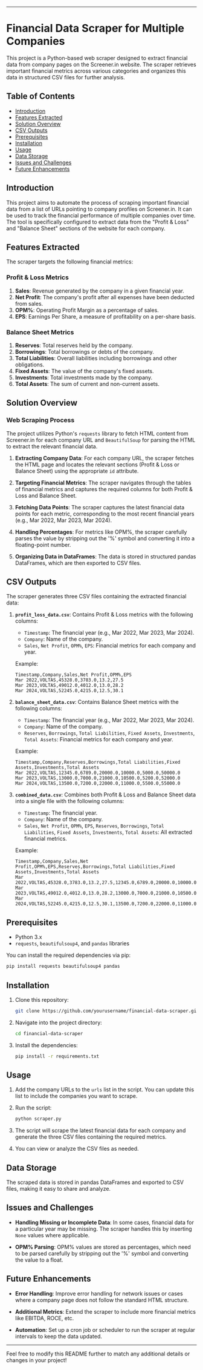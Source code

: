 
---

# Financial Data Scraper for Multiple Companies

This project is a Python-based web scraper designed to extract financial data from company pages on the Screener.in website. The scraper retrieves important financial metrics across various categories and organizes this data in structured CSV files for further analysis.

## Table of Contents
- [Introduction](#introduction)
- [Features Extracted](#features-extracted)
- [Solution Overview](#solution-overview)
- [CSV Outputs](#csv-outputs)
- [Prerequisites](#prerequisites)
- [Installation](#installation)
- [Usage](#usage)
- [Data Storage](#data-storage)
- [Issues and Challenges](#issues-and-challenges)
- [Future Enhancements](#future-enhancements)

## Introduction

This project aims to automate the process of scraping important financial data from a list of URLs pointing to company profiles on Screener.in. It can be used to track the financial performance of multiple companies over time. The tool is specifically configured to extract data from the "Profit & Loss" and "Balance Sheet" sections of the website for each company.

## Features Extracted

The scraper targets the following financial metrics:

### Profit & Loss Metrics
1. **Sales**: Revenue generated by the company in a given financial year.
2. **Net Profit**: The company's profit after all expenses have been deducted from sales.
3. **OPM%**: Operating Profit Margin as a percentage of sales.
4. **EPS**: Earnings Per Share, a measure of profitability on a per-share basis.

### Balance Sheet Metrics
1. **Reserves**: Total reserves held by the company.
2. **Borrowings**: Total borrowings or debts of the company.
3. **Total Liabilities**: Overall liabilities including borrowings and other obligations.
4. **Fixed Assets**: The value of the company's fixed assets.
5. **Investments**: Total investments made by the company.
6. **Total Assets**: The sum of current and non-current assets.

## Solution Overview

### Web Scraping Process

The project utilizes Python's `requests` library to fetch HTML content from Screener.in for each company URL and `BeautifulSoup` for parsing the HTML to extract the relevant financial data.

1. **Extracting Company Data**: For each company URL, the scraper fetches the HTML page and locates the relevant sections (Profit & Loss or Balance Sheet) using the appropriate `id` attribute.

2. **Targeting Financial Metrics**: The scraper navigates through the tables of financial metrics and captures the required columns for both Profit & Loss and Balance Sheet.

3. **Fetching Data Points**: The scraper captures the latest financial data points for each metric, corresponding to the most recent financial years (e.g., Mar 2022, Mar 2023, Mar 2024).

4. **Handling Percentages**: For metrics like OPM%, the scraper carefully parses the value by stripping out the '%' symbol and converting it into a floating-point number.

5. **Organizing Data in DataFrames**: The data is stored in structured pandas DataFrames, which are then exported to CSV files.

## CSV Outputs

The scraper generates three CSV files containing the extracted financial data:

1. **`profit_loss_data.csv`**: Contains Profit & Loss metrics with the following columns:
   - `Timestamp`: The financial year (e.g., Mar 2022, Mar 2023, Mar 2024).
   - `Company`: Name of the company.
   - `Sales`, `Net Profit`, `OPM%`, `EPS`: Financial metrics for each company and year.

   Example:
   ```
   Timestamp,Company,Sales,Net Profit,OPM%,EPS
   Mar 2022,VOLTAS,45328.0,3783.0,13.2,27.5
   Mar 2023,VOLTAS,49012.0,4012.0,13.0,28.2
   Mar 2024,VOLTAS,52245.0,4215.0,12.5,30.1
   ```

2. **`balance_sheet_data.csv`**: Contains Balance Sheet metrics with the following columns:
   - `Timestamp`: The financial year (e.g., Mar 2022, Mar 2023, Mar 2024).
   - `Company`: Name of the company.
   - `Reserves`, `Borrowings`, `Total Liabilities`, `Fixed Assets`, `Investments`, `Total Assets`: Financial metrics for each company and year.

   Example:
   ```
   Timestamp,Company,Reserves,Borrowings,Total Liabilities,Fixed Assets,Investments,Total Assets
   Mar 2022,VOLTAS,12345.0,6789.0,20000.0,10000.0,5000.0,50000.0
   Mar 2023,VOLTAS,13000.0,7000.0,21000.0,10500.0,5200.0,52000.0
   Mar 2024,VOLTAS,13500.0,7200.0,22000.0,11000.0,5500.0,55000.0
   ```

3. **`combined_data.csv`**: Combines both Profit & Loss and Balance Sheet data into a single file with the following columns:
   - `Timestamp`: The financial year.
   - `Company`: Name of the company.
   - `Sales`, `Net Profit`, `OPM%`, `EPS`, `Reserves`, `Borrowings`, `Total Liabilities`, `Fixed Assets`, `Investments`, `Total Assets`: All extracted financial metrics.

   Example:
   ```
   Timestamp,Company,Sales,Net Profit,OPM%,EPS,Reserves,Borrowings,Total Liabilities,Fixed Assets,Investments,Total Assets
   Mar 2022,VOLTAS,45328.0,3783.0,13.2,27.5,12345.0,6789.0,20000.0,10000.0,5000.0,50000.0
   Mar 2023,VOLTAS,49012.0,4012.0,13.0,28.2,13000.0,7000.0,21000.0,10500.0,5200.0,52000.0
   Mar 2024,VOLTAS,52245.0,4215.0,12.5,30.1,13500.0,7200.0,22000.0,11000.0,5500.0,55000.0
   ```

## Prerequisites

- Python 3.x
- `requests`, `beautifulsoup4`, and `pandas` libraries

You can install the required dependencies via pip:
```bash
pip install requests beautifulsoup4 pandas
```

## Installation

1. Clone this repository:
   ```bash
   git clone https://github.com/yourusername/financial-data-scraper.git
   ```

2. Navigate into the project directory:
   ```bash
   cd financial-data-scraper
   ```

3. Install the dependencies:
   ```bash
   pip install -r requirements.txt
   ```

## Usage

1. Add the company URLs to the `urls` list in the script. You can update this list to include the companies you want to scrape.

2. Run the script:
   ```bash
   python scraper.py
   ```

3. The script will scrape the latest financial data for each company and generate the three CSV files containing the required metrics.

4. You can view or analyze the CSV files as needed.

## Data Storage

The scraped data is stored in pandas DataFrames and exported to CSV files, making it easy to share and analyze.

## Issues and Challenges

- **Handling Missing or Incomplete Data**: In some cases, financial data for a particular year may be missing. The scraper handles this by inserting `None` values where applicable.
  
- **OPM% Parsing**: OPM% values are stored as percentages, which need to be parsed carefully by stripping out the '%' symbol and converting the value to a float.

## Future Enhancements

- **Error Handling**: Improve error handling for network issues or cases where a company page does not follow the standard HTML structure.
  
- **Additional Metrics**: Extend the scraper to include more financial metrics like EBITDA, ROCE, etc.
  
- **Automation**: Set up a cron job or scheduler to run the scraper at regular intervals to keep the data updated.

---

Feel free to modify this README further to match any additional details or changes in your project!
